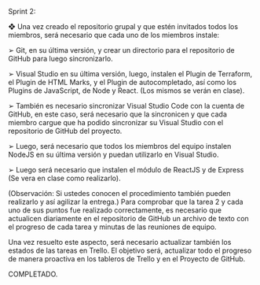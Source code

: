 Sprint 2:

❖ Una vez creado el repositorio grupal y que estén invitados todos los miembros, será necesario que
cada uno de los miembros instale:

➢ Git, en su última versión, y crear un directorio para el repositorio de GitHub para luego
sincronizarlo.

➢ Visual Studio en su última versión, luego, instalen el Plugin de Terraform, el Plugin de HTML
Marks, y el Plugin de autocompletado, así como los Plugins de JavaScript, de Node y React. (Los
mismos se verán en clase).

➢ También es necesario sincronizar Visual Studio Code con la cuenta de GitHub, en este caso,
será necesario que la sincronicen y que cada miembro cargue que ha podido sincronizar su
Visual Studio con el repositorio de GitHub del proyecto.

➢ Luego, será necesario que todos los miembros del equipo instalen NodeJS en su última versión
y puedan utilizarlo en Visual Studio.

➢ Luego será necesario que instalen el módulo de ReactJS y de Express (Se vera en clase como
realizarlo).

(Observación: Si ustedes conocen el procedimiento también pueden realizarlo y así agilizar la entrega.)
Para comprobar que la tarea 2 y cada uno de sus puntos fue realizado correctamente, es necesario que
actualicen diariamente en el repositorio de GitHub un archivo de texto con el progreso de cada tarea y
minutas de las reuniones de equipo.

Una vez resuelto este aspecto, será necesario actualizar también los estados de las tareas en Trello.
El objetivo será, actualizar todo el progreso de manera proactiva en los tableros de Trello y en el
Proyecto de GitHub.

COMPLETADO.